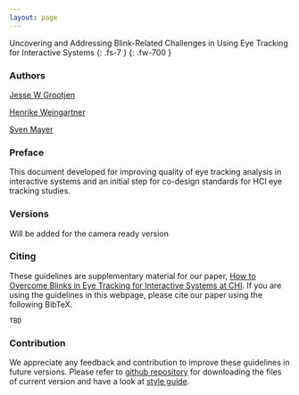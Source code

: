 ```yaml
---
layout: page
---
```

Uncovering and Addressing Blink-Related Challenges in Using Eye Tracking for Interactive Systems 
{: .fs-7 }
{: .fw-700 }

### Authors

<a href="" rel="author">Jesse W Grootjen</a>

<a href="" rel="author">Henrike Weingartner</a>

<a href="" rel="author">Sven Mayer</a>

### Preface
This document developed for improving quality of eye tracking analysis in interactive systems and an initial step for co-design standards for HCI eye tracking studies.
### Versions

Will be added for the camera ready version

<!-- <a href="https://zenodo.org/badge/latestdoi/"><img src="https://zenodo.org/badge/.svg" alt="DOI"></a> -->

### Citing
These guidelines are supplementary material for our paper, <a href= "https://dl.acm.org/doi/10.1145/3613904.3642086">How to Overcome Blinks in Eye Tracking for Interactive Systems at CHI</a>. If you are using the guidelines in this webpage, please cite our paper using the following BibTeX.

```
TBD
```

### Contribution
We appreciate any feedback and contribution to improve these guidelines in future versions.
Please refer to <a href="tbd" >github repository</a> for downloading the files of current version and have a look at <a href="tbd" >style guide</a>.
